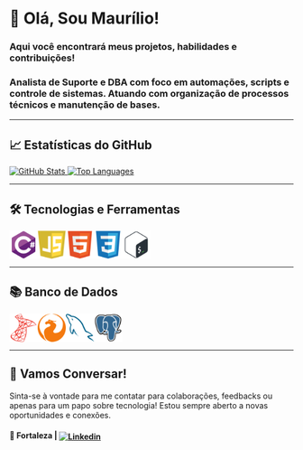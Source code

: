 # 👋 Olá, Sou Maurílio!

### Aqui você encontrará meus projetos, habilidades e contribuições!
### Analista de Suporte e DBA com foco em automações, scripts e controle de sistemas. Atuando com organização de processos técnicos e manutenção de bases.

---

## 📈 Estatísticas do GitHub

<div>
  <a href="https://github.com/Maurilio-Carmo">
    <img height="170em" src="https://github-readme-stats-56o7lbxa4-maurilio-carmos-projects.vercel.app/api?username=Maurilio-Carmo&show_icons=true&theme=dark&locale=pt-br&border_radius=15#gh-dark-mode-only" alt="GitHub Stats"/>
    <img height="170em" src="https://github-readme-stats-56o7lbxa4-maurilio-carmos-projects.vercel.app/api/top-langs/?username=Maurilio-Carmo&layout=compact&langs_count=8&theme=dark&locale=pt-br&border_radius=15#gh-dark-mode-only" alt="Top Languages"/>
  </a>
</div>

---

## 🛠️ Tecnologias e Ferramentas

<div style="display: flex; flex-wrap: wrap; gap: 20 px;">
  <img align="center" alt="C#" height="50" width="50" src="icons/csharp.svg" />
  <img align="center" alt="javacript" height="50" width="50" src="icons/javascript.svg">
  <img align="center" alt="HTML" height="50" width="50" src="icons/html5.svg"/>
  <img align="center" alt="CSS" height="50" width="50" src="icons/css3.svg"/>
  <img align="center" alt="Bash" height="50" width="50" src="icons/bash.svg"/>
</div>

---

## 📚 Banco de Dados

<div style="display: flex; flex-wrap: wrap; gap: 20 px;">
  <img align="center" alt="SQL Server" height="50" width="50" src="icons/sqlserver.svg"/>
  <img align="center" alt="Firebase" height="50" width="50" src="icons/firebird.svg"/>
  <img align="center" alt="MySQL" height="50" width="50" src="icons/mysql.svg"/>
  <img align="center" alt="PostgreSQL" height="50" width="50" src="icons/postgresql.svg"/>
</div>

---

## 💭 Vamos Conversar!

Sinta-se à vontade para me contatar para colaborações, feedbacks ou apenas para um papo sobre tecnologia! Estou sempre aberto a novas oportunidades e conexões.

#### 📍 Fortaleza | [<img align="center" alt="Linkedin" height="20" width="90" src="https://img.shields.io/badge/-LinkedIn-%230077B5?style=for-the-badge&logo=linkedin&logoColor=white"/>](https://www.linkedin.com/in/maurilio-do-carmo/)  
